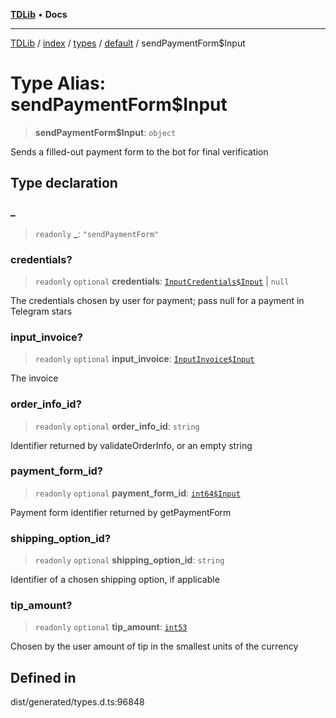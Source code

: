 [**TDLib**](../../../../../../README.md) • **Docs**

***

[TDLib](../../../../../../modules.md) / [index](../../../../../README.md) / [types](../../../README.md) / [default](../README.md) / sendPaymentForm$Input

# Type Alias: sendPaymentForm$Input

> **sendPaymentForm$Input**: `object`

Sends a filled-out payment form to the bot for final verification

## Type declaration

### \_

> `readonly` **\_**: `"sendPaymentForm"`

### credentials?

> `readonly` `optional` **credentials**: [`InputCredentials$Input`](InputCredentials$Input.md) \| `null`

The credentials chosen by user for payment; pass null for a payment in Telegram stars

### input\_invoice?

> `readonly` `optional` **input\_invoice**: [`InputInvoice$Input`](InputInvoice$Input.md)

The invoice

### order\_info\_id?

> `readonly` `optional` **order\_info\_id**: `string`

Identifier returned by validateOrderInfo, or an empty string

### payment\_form\_id?

> `readonly` `optional` **payment\_form\_id**: [`int64$Input`](int64$Input-1.md)

Payment form identifier returned by getPaymentForm

### shipping\_option\_id?

> `readonly` `optional` **shipping\_option\_id**: `string`

Identifier of a chosen shipping option, if applicable

### tip\_amount?

> `readonly` `optional` **tip\_amount**: [`int53`](int53-1.md)

Chosen by the user amount of tip in the smallest units of the currency

## Defined in

dist/generated/types.d.ts:96848
